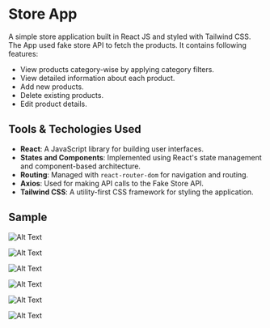 # Store App

A simple store application built in React JS and styled with Tailwind CSS. The App used fake store API to fetch the products. It contains following features:

- View products category-wise by applying category filters.
- View detailed information about each product.
- Add new products.
- Delete existing products.
- Edit product details.

## Tools & Techologies Used

- **React**: A JavaScript library for building user interfaces.
- **States and Components**: Implemented using React's state management and component-based architecture.
- **Routing**: Managed with `react-router-dom` for navigation and routing.
- **Axios**: Used for making API calls to the Fake Store API.
- **Tailwind CSS**: A utility-first CSS framework for styling the application.

## Sample

![Alt Text](https://imgur.com/A6nZdyW.jpg)

![Alt Text](https://imgur.com/tZ0ukyi.jpg)

![Alt Text](https://imgur.com/z8IsjwW.jpg)

![Alt Text](https://imgur.com/PLzciME.jpg)

![Alt Text](https://imgur.com/fYxxEff.jpg)

![Alt Text](https://imgur.com/bU6LPzm.jpg)

